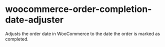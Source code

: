 # woocommerce-order-completion-date-adjuster
Adjusts the order date in WooCommerce to the date the order is marked as completed.
